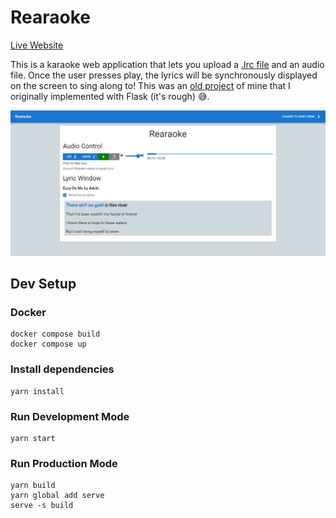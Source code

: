 # Rearaoke

[Live Website](https://rearaoke.herokuapp.com/)

This is a karaoke web application that lets you upload a [.lrc file](https://en.wikipedia.org/wiki/LRC_(file_format)) and an audio file.  Once the user presses play, the lyrics will be synchronously displayed on the screen to sing along to!  This was an [old project](https://github.com/nmarklund10/WebKaroke) of mine that I originally implemented with Flask (it's rough) 😅.

![App Screenshot](docs/images/screenshot.png)

## Dev Setup
### Docker
```
docker compose build
docker compose up
```

### Install dependencies
```
yarn install
```
### Run Development Mode
```
yarn start
```
### Run Production Mode
```
yarn build
yarn global add serve
serve -s build
```
